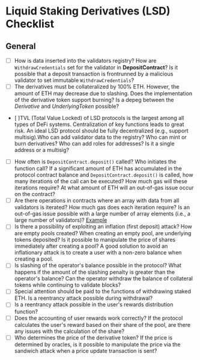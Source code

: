 # Liquid Staking Derivatives (LSD) Checklist
## General

- [ ] How is data inserted into the validators registry? How are `WithdrawCredentials` set for the validator in **DepositContract**? Is it possible that a deposit transaction is frontrunned by a malicious validator to set immutable `WithdrawCredentials`? 
- [ ] The derivatives must be collateralized by 100% ETH. However, the amount of ETH may decrease due to slashing. Does the implementation of the derivative token support burning? Is a depeg between the *Derivative* and *UnderlyingToken* possible?
- [ ]TVL (Total Value Locked) of LSD protocols is the largest among all types of DeFi systems. Centralization of key functions leads to great risk. An ideal LSD protocol should be fully decentralized (e.g., support multisig).Who can add validator data to the registry? Who can mint or burn derivatives? Who can add roles for addresses? Is it a single address or a multisig?
- [ ] How often is `DepositContract.deposit()` called? Who initiates the function call? If a significant amount of ETH has accumulated in the protocol contract balance and `DepositContract.deposit()` is called, how many iterations of the call can be executed? How much gas will these iterations require? At what amount of ETH will an out-of-gas issue occur on the contract?
- [ ] Are there operations in contracts where an array with data from all validators is iterated? How much gas does each iteration require? Is an out-of-gas issue possible with a large number of array elements (i.e., a large number of validators)?
[Example](https://github.com/code-423n4/2022-09-frax/blob/55ea6b1ef3857a277e2f47d42029bc0f3d6f9173/src/OperatorRegistry.sol#L113-L118)
- [ ] Is there a possibility of exploiting an inflation (first deposit) attack? How are empty pools created?  When creating an empty pool, are underlying tokens deposited? Is it possible to manipulate the price of shares immediately after creating a pool? A good solution to avoid an inflationary attack is to create a user with a non-zero balance when creating a pool.
- [ ] Is slashing of the operator's balance possible in the protocol? What happens if the amount of the slashing penalty is greater than the operator's balance? Can the operator withdraw the balance of collateral tokens while continuing to validate blocks?
- [ ] Special attention should be paid to the functions of withdrawing staked ETH. Is a reentrancy attack possible during withdrawal?
- [ ] Is a reentrancy attack possible in the user's rewards distribution function?
- [ ] Does the accounting of user rewards work correctly? If the protocol calculates the user's reward based on their share of the pool, are there any issues with the calculation of the share?
- [ ] Who determines the price of the derivative token? If the price is determined by oracles, is it possible to manipulate the price via the sandwich attack when a price update transaction is sent?
